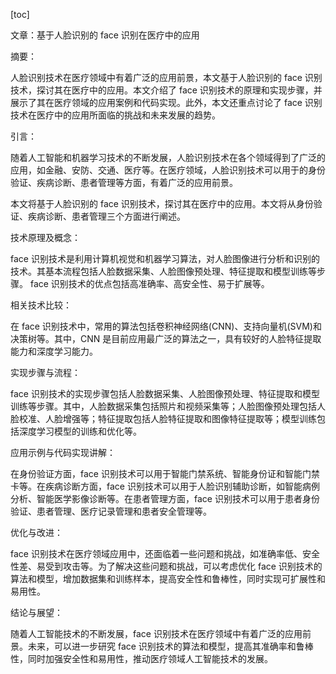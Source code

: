 
[toc]                    
                
                
文章：基于人脸识别的 face 识别在医疗中的应用

摘要：

人脸识别技术在医疗领域中有着广泛的应用前景，本文基于人脸识别的 face 识别技术，探讨其在医疗中的应用。本文介绍了 face 识别技术的原理和实现步骤，并展示了其在医疗领域的应用案例和代码实现。此外，本文还重点讨论了 face 识别技术在医疗中的应用所面临的挑战和未来发展的趋势。

引言：

随着人工智能和机器学习技术的不断发展，人脸识别技术在各个领域得到了广泛的应用，如金融、安防、交通、医疗等。在医疗领域，人脸识别技术可以用于的身份验证、疾病诊断、患者管理等方面，有着广泛的应用前景。

本文将基于人脸识别的 face 识别技术，探讨其在医疗中的应用。本文将从身份验证、疾病诊断、患者管理三个方面进行阐述。

技术原理及概念：

face 识别技术是利用计算机视觉和机器学习算法，对人脸图像进行分析和识别的技术。其基本流程包括人脸数据采集、人脸图像预处理、特征提取和模型训练等步骤。 face 识别技术的优点包括高准确率、高安全性、易于扩展等。

相关技术比较：

在 face 识别技术中，常用的算法包括卷积神经网络(CNN)、支持向量机(SVM)和决策树等。其中，CNN 是目前应用最广泛的算法之一，具有较好的人脸特征提取能力和深度学习能力。

实现步骤与流程：

face 识别技术的实现步骤包括人脸数据采集、人脸图像预处理、特征提取和模型训练等步骤。其中，人脸数据采集包括照片和视频采集等；人脸图像预处理包括人脸校准、人脸增强等；特征提取包括人脸特征提取和图像特征提取等；模型训练包括深度学习模型的训练和优化等。

应用示例与代码实现讲解：

在身份验证方面，face 识别技术可以用于智能门禁系统、智能身份证和智能门禁卡等。在疾病诊断方面，face 识别技术可以用于人脸识别辅助诊断，如智能病例分析、智能医学影像诊断等。在患者管理方面，face 识别技术可以用于患者身份验证、患者管理、医疗记录管理和患者安全管理等。

优化与改进：

face 识别技术在医疗领域应用中，还面临着一些问题和挑战，如准确率低、安全性差、易受到攻击等。为了解决这些问题和挑战，可以考虑优化 face 识别技术的算法和模型，增加数据集和训练样本，提高安全性和鲁棒性，同时实现可扩展性和易用性。

结论与展望：

随着人工智能技术的不断发展，face 识别技术在医疗领域中有着广泛的应用前景。未来，可以进一步研究 face 识别技术的算法和模型，提高其准确率和鲁棒性，同时加强安全性和易用性，推动医疗领域人工智能技术的发展。

